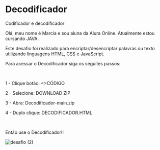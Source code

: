# Decodificador
Codificador e decodificador
<p>Olá, meu nome é Marcia e sou aluna da Alura Online. Atualmente estou cursando JAVA.<p> 
  <p>Este desafio foi realizado para encriptar/desencriptar palavras ou texto utilizando linguagens HTML, CSS e JavaScript.<p>
    <p>Para acessar o Decodificador siga os seguites passos:<p><br>
      <p>1 - Clique botão: <>CÓDIGO<p>
      <p>2 - Selecione: DOWNLOAD ZIP<p>
      <p>3 - Abra: Decodificador-main.zip<p>
      <p>4 - Duplo clique: DECODIFICADOR.HTML<p><br>
     <p>Então use o Decodificador!!<p>
        
      
     
![desafio (2)](https://github.com/MarciaTI/Decodificador/assets/135127319/b7f3d249-6d2b-45dd-b513-e244c903f620)
